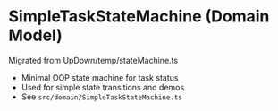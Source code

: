 # SimpleTaskStateMachine (Domain Model)

Migrated from UpDown/temp/stateMachine.ts

- Minimal OOP state machine for task status
- Used for simple state transitions and demos
- See `src/domain/SimpleTaskStateMachine.ts`
